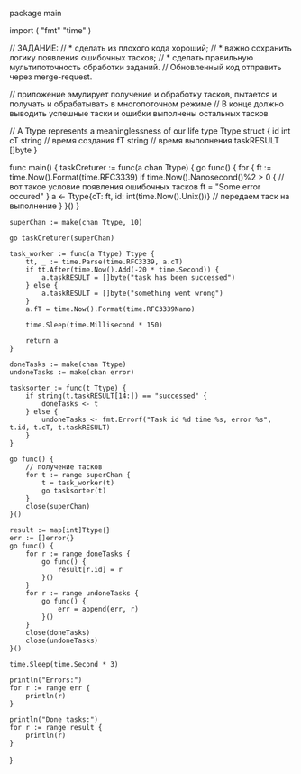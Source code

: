 package main

import (
"fmt"
"time"
)

// ЗАДАНИЕ:
// * сделать из плохого кода хороший;
// * важно сохранить логику появления ошибочных тасков;
// * сделать правильную мультипоточность обработки заданий.
// Обновленный код отправить через merge-request.

// приложение эмулирует получение и обработку тасков, пытается и получать и обрабатывать в многопоточном режиме
// В конце должно выводить успешные таски и ошибки выполнены остальных тасков

// A Ttype represents a meaninglessness of our life
type Ttype struct {
id         int
cT         string // время создания
fT         string // время выполнения
taskRESULT []byte
}

func main() {
taskCreturer := func(a chan Ttype) {
go func() {
for {
ft := time.Now().Format(time.RFC3339)
if time.Now().Nanosecond()%2 > 0 { // вот такое условие появления ошибочных тасков
ft = "Some error occured"
}
a <- Ttype{cT: ft, id: int(time.Now().Unix())} // передаем таск на выполнение
}
}()
}

	superChan := make(chan Ttype, 10)

	go taskCreturer(superChan)

	task_worker := func(a Ttype) Ttype {
		tt, _ := time.Parse(time.RFC3339, a.cT)
		if tt.After(time.Now().Add(-20 * time.Second)) {
			a.taskRESULT = []byte("task has been successed")
		} else {
			a.taskRESULT = []byte("something went wrong")
		}
		a.fT = time.Now().Format(time.RFC3339Nano)

		time.Sleep(time.Millisecond * 150)

		return a
	}

	doneTasks := make(chan Ttype)
	undoneTasks := make(chan error)

	tasksorter := func(t Ttype) {
		if string(t.taskRESULT[14:]) == "successed" {
			doneTasks <- t
		} else {
			undoneTasks <- fmt.Errorf("Task id %d time %s, error %s", t.id, t.cT, t.taskRESULT)
		}
	}

	go func() {
		// получение тасков
		for t := range superChan {
			t = task_worker(t)
			go tasksorter(t)
		}
		close(superChan)
	}()

	result := map[int]Ttype{}
	err := []error{}
	go func() {
		for r := range doneTasks {
			go func() {
				result[r.id] = r
			}()
		}
		for r := range undoneTasks {
			go func() {
				err = append(err, r)
			}()
		}
		close(doneTasks)
		close(undoneTasks)
	}()

	time.Sleep(time.Second * 3)

	println("Errors:")
	for r := range err {
		println(r)
	}

	println("Done tasks:")
	for r := range result {
		println(r)
	}
}